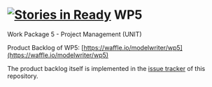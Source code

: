 [![Stories in Ready](https://badge.waffle.io/modelwriter/wp5.png?label=ready&title=Ready)](https://waffle.io/modelwriter/wp5)
WP5
===

Work Package 5 - Project Management (UNIT)

Product Backlog of WP5: [https://waffle.io/modelwriter/wp5](https://waffle.io/modelwriter/wp5)

The product backlog itself is implemented in the [issue tracker](https://github.com/modelwriter/wp5/issues) of this repository.

